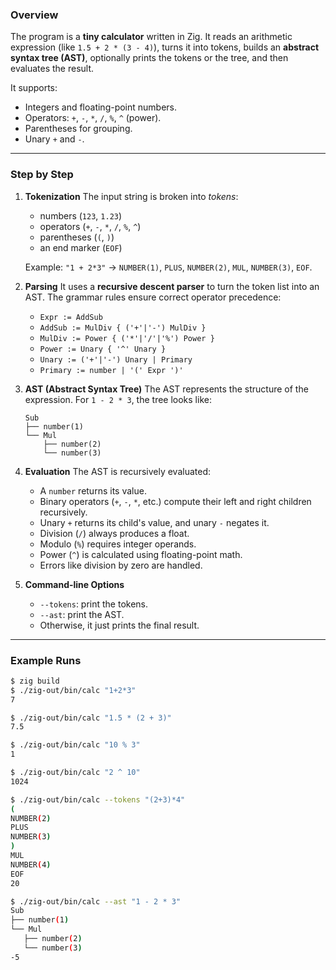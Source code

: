 ### Overview

The program is a **tiny calculator** written in Zig. It reads an arithmetic expression (like `1.5 + 2 * (3 - 4)`), turns it into tokens, builds an **abstract syntax tree (AST)**, optionally prints the tokens or the tree, and then evaluates the result.

It supports:
*   Integers and floating-point numbers.
*   Operators: `+`, `-`, `*`, `/`, `%`, `^` (power).
*   Parentheses for grouping.
*   Unary `+` and `-`.

---

### Step by Step

1.  **Tokenization**
    The input string is broken into *tokens*:

    *   numbers (`123`, `1.23`)
    *   operators (`+`, `-`, `*`, `/`, `%`, `^`)
    *   parentheses (`(`, `)`)
    *   an end marker (`EOF`)

    Example: `"1 + 2*3"` → `NUMBER(1)`, `PLUS`, `NUMBER(2)`, `MUL`, `NUMBER(3)`, `EOF`.

2.  **Parsing**
    It uses a **recursive descent parser** to turn the token list into an AST.
    The grammar rules ensure correct operator precedence:

    *   `Expr := AddSub`
    *   `AddSub := MulDiv { ('+'|'-') MulDiv }`
    *   `MulDiv := Power { ('*'|'/'|'%') Power }`
    *   `Power := Unary { '^' Unary }`
    *   `Unary := ('+'|'-') Unary | Primary`
    *   `Primary := number | '(' Expr ')'`

3.  **AST (Abstract Syntax Tree)**
    The AST represents the structure of the expression.
    For `1 - 2 * 3`, the tree looks like:

    ```
    Sub
    ├── number(1)
    └── Mul
        ├── number(2)
        └── number(3)
    ```

4.  **Evaluation**
    The AST is recursively evaluated:

    *   A `number` returns its value.
    *   Binary operators (`+`, `-`, `*`, etc.) compute their left and right children recursively.
    *   Unary `+` returns its child's value, and unary `-` negates it.
    *   Division (`/`) always produces a float.
    *   Modulo (`%`) requires integer operands.
    *   Power (`^`) is calculated using floating-point math.
    *   Errors like division by zero are handled.

5.  **Command-line Options**

    *   `--tokens`: print the tokens.
    *   `--ast`: print the AST.
    *   Otherwise, it just prints the final result.

---

### Example Runs

```bash
$ zig build
$ ./zig-out/bin/calc "1+2*3"
7

$ ./zig-out/bin/calc "1.5 * (2 + 3)"
7.5

$ ./zig-out/bin/calc "10 % 3"
1

$ ./zig-out/bin/calc "2 ^ 10"
1024

$ ./zig-out/bin/calc --tokens "(2+3)*4"
(
NUMBER(2)
PLUS
NUMBER(3)
)
MUL
NUMBER(4)
EOF
20

$ ./zig-out/bin/calc --ast "1 - 2 * 3"
Sub
├── number(1)
└── Mul
   ├── number(2)
   └── number(3)
-5
```